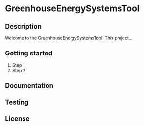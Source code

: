 # GreenhouseEnergySystemsTool

## Description
Welcome to the GreenhouseEnergySystemsTool. This project... 

## Getting started
1. Step 1
2. Step 2

## Documentation

## Testing

## License


